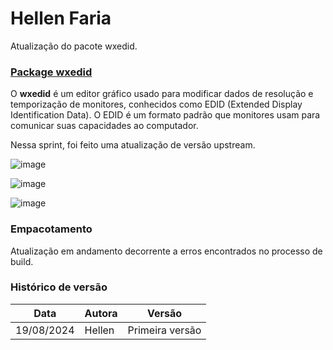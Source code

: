 # Hellen Faria

Atualização do pacote wxedid.

### [Package wxedid](https://salsa.debian.org/debian-brasilia-team/docs/-/issues/300)  

O **wxedid**  é um editor gráfico usado para modificar dados de resolução e temporização de monitores, conhecidos como EDID (Extended Display Identification Data). O EDID é um formato padrão que monitores usam para comunicar suas capacidades ao computador.

Nessa sprint, foi feito uma atualização de versão upstream.

![image](https://github.com/user-attachments/assets/d95b99d3-297d-4a73-aaf2-02575cdfd5b9)

![image](https://github.com/user-attachments/assets/12da644a-4db9-4a11-ae79-e4c7df9ae35a)

![image](https://github.com/user-attachments/assets/69e94c71-baab-4e45-b082-c28715bad1da)


### **Empacotamento**
Atualização em andamento decorrente a erros encontrados no processo de build.

### Histórico de versão

|Data|Autora|Versão|
|----|------|------|
| 19/08/2024 | Hellen | Primeira versão | 
